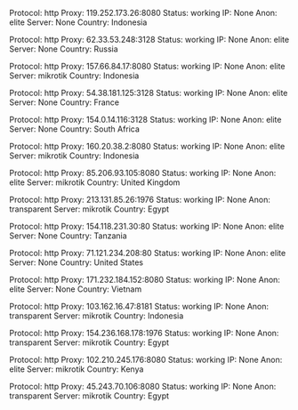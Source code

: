 Protocol: http
Proxy: 119.252.173.26:8080
Status: working
IP: None
Anon: elite
Server: None
Country: Indonesia

Protocol: http
Proxy: 62.33.53.248:3128
Status: working
IP: None
Anon: elite
Server: None
Country: Russia

Protocol: http
Proxy: 157.66.84.17:8080
Status: working
IP: None
Anon: elite
Server: mikrotik
Country: Indonesia

Protocol: http
Proxy: 54.38.181.125:3128
Status: working
IP: None
Anon: elite
Server: None
Country: France

Protocol: http
Proxy: 154.0.14.116:3128
Status: working
IP: None
Anon: elite
Server: None
Country: South Africa

Protocol: http
Proxy: 160.20.38.2:8080
Status: working
IP: None
Anon: elite
Server: mikrotik
Country: Indonesia

Protocol: http
Proxy: 85.206.93.105:8080
Status: working
IP: None
Anon: elite
Server: mikrotik
Country: United Kingdom

Protocol: http
Proxy: 213.131.85.26:1976
Status: working
IP: None
Anon: transparent
Server: mikrotik
Country: Egypt

Protocol: http
Proxy: 154.118.231.30:80
Status: working
IP: None
Anon: elite
Server: None
Country: Tanzania

Protocol: http
Proxy: 71.121.234.208:80
Status: working
IP: None
Anon: elite
Server: None
Country: United States

Protocol: http
Proxy: 171.232.184.152:8080
Status: working
IP: None
Anon: elite
Server: None
Country: Vietnam

Protocol: http
Proxy: 103.162.16.47:8181
Status: working
IP: None
Anon: transparent
Server: mikrotik
Country: Indonesia

Protocol: http
Proxy: 154.236.168.178:1976
Status: working
IP: None
Anon: transparent
Server: mikrotik
Country: Egypt

Protocol: http
Proxy: 102.210.245.176:8080
Status: working
IP: None
Anon: elite
Server: mikrotik
Country: Kenya

Protocol: http
Proxy: 45.243.70.106:8080
Status: working
IP: None
Anon: transparent
Server: mikrotik
Country: Egypt

